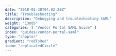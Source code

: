 ```yaml
---
date: "2018-01-30T04:02:20Z"
title: "Troubleshooting"
description: "Debugging and troubleshooting SAML"
weight: "13005"
categories: [ "Vendor Portal SAML Guide" ]
index: "guides/vendor-portal-saml"
type: "chapter"
gradient: "redToRed"
icon: "replicatedCircle"
---
```

